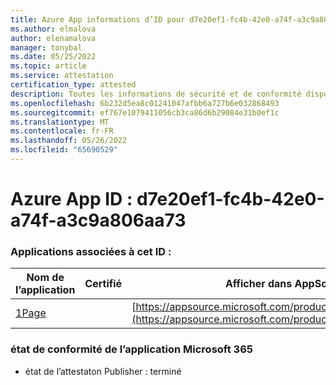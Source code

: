 ```yaml
---
title: Azure App informations d’ID pour d7e20ef1-fc4b-42e0-a74f-a3c9a806aa73
ms.author: elmalova
author: elenamalova
manager: tonybal
ms.date: 05/25/2022
ms.topic: article
ms.service: attestation
certification_type: attested
description: Toutes les informations de sécurité et de conformité disponibles pour d7e20ef1-fc4b-42e0-a74f-a3c9a806aa73.
ms.openlocfilehash: 6b232d5ea8c01241047afbb6a727b6e032868493
ms.sourcegitcommit: ef767e1079411056cb3ca86d6b29084e31b0ef1c
ms.translationtype: MT
ms.contentlocale: fr-FR
ms.lasthandoff: 05/26/2022
ms.locfileid: "65690529"
---
```

# <a name="azure-app-id-d7e20ef1-fc4b-42e0-a74f-a3c9a806aa73"></a>Azure App ID : d7e20ef1-fc4b-42e0-a74f-a3c9a806aa73


### <a name="apps-associated-with-this-id"></a>Applications associées à cet ID :
| **Nom de l’application** | **Certifié** | **Afficher dans AppSource** |
|--------------|---------------|-----------------------|
| [1Page](../forward/WA200003900.md) |  | [https://appsource.microsoft.com/product/office/WA200003900](https://appsource.microsoft.com/product/office/WA200003900) |

### <a name="microsoft-365-app-compliance-status"></a>état de conformité de l’application Microsoft 365
- état de l’attestaton Publisher : terminé
